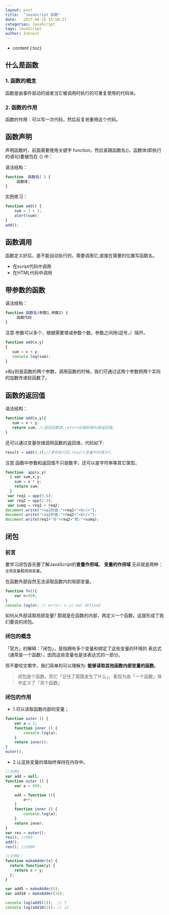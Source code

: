 ```yaml
---
layout: post
title:  "JavaScript 函数"
date:   2017-06-15 15:50:21
categories: JavaScript
tags: JavaScript
author: Zxhnext
---
```


* content
{:toc}
## 什么是函数

### 1. 函数的概念

函数是由事件驱动的或者当它被调用时执行的可重复使用的代码块。

### 2. 函数的作用
函数的作用：可以写一次代码，然后反复地重用这个代码。

## 函数声明
声明函数时，前面需要使用关键字 function，然后紧跟函数名()，函数体(即执行的语句)要被包在 {} 中：

语法结构：

```javascript
function  函数名( ) {
     函数体;
}
```



实例练习：

```javascript
function add() {
    sum = 3 + 2;
    alert(sum);
}
add();
```

## 函数调用
函数定义好后，是不能自动执行的，需要调用它,直接在需要的位置写函数名。

* 在script代码中调用
* 在HTML代码中调用

## 带参数的函数

语法结构：

```javascript
function 函数名(参数1,参数2) {
     函数代码
}
```

注意:参数可以多个，根据需要增减参数个数。参数之间用(逗号，）隔开。

```javascript
function add(x,y)
{
   sum = x + y;
   console.log(sum);
}
```

x和y则是函数的两个参数，调用函数的时候，我们可通过这两个参数把两个实际的加数传递给函数了。

## 函数的返回值

语法结构：

```javascript
function add(x,y){
   sum = x + y;
   return sum; //返回函数值,return后面的值叫做返回值。
}
```

还可以通过变量存储调用函数的返回值，代码如下:

```javascript
result = add(3,4);//语句执行后,result变量中的值为7。
```

注意:函数中参数和返回值不只是数字，还可以是字符串等其它类型。

```javascript
function  app(x,y)
  { var sum,x,y;
    sum = x * y;
    return sum;
  }
 var req1 = app(5,6);
 var req2 = app(2,3);
 var sumq = req1 + req2;
document.write("req1的值:"+req1+"<br/>");
document.write("req2的值:"+req2+"<br/>");
document.write(req1+"与"+req2+"和:"+sumq);
```

## 闭包

### 前言

要学习闭包首先要了解JavaScript的**变量作用域**。
**变量的作用域** 无非就是两种：`全局变量`和`局部变量`。

在函数外部自然无法读取函数内的局部变量。

```javascript
function fn(){
    var n=999;
}
console.log(n); // error: n is not defined
```

如何从外部读取局部变量?
那就是在函数的内部，再定义一个函数。这就形成了我们要说的闭包。

### 闭包的概念

「官方」的解释：「闭包」，是指拥有多个变量和绑定了这些变量的环境的
表达式（通常是一个函数），因而这些变量也是该表达式的一部分。

但不要咬文嚼字，我们简单的可以理解为: **能够读取其他函数内部变量的函数**。
> 闭包是个函数，而它「记住了周围发生了什么」。表现为由「一个函数」体中定义了「另个函数」

### 闭包的作用

* 1.可以读取函数内部的变量；

```javascript
function outer () {
    var a = 2;
    function inner () {
        console.log(a);
    }
    return inner();
}
outer();
```

* 2.让这些变量的值始终保持在内存中。

```javascript
//示例1：
var add = null;
function outer () {
    var a = 999;

    add = function (){
        a++;
    }
    function inner () {
        console.log(a);
    }
    return inner;
}
var res = outer();
res(); //999
add();
res(); //1000

//示例2：
function makeAdder(x) {
  return function(y) {
    return x + y;
  };
}

var add5 = makeAdder(5);
var add10 = makeAdder(10);

console.log(add5(2));  // 7
console.log(add10(2)); // 12
```